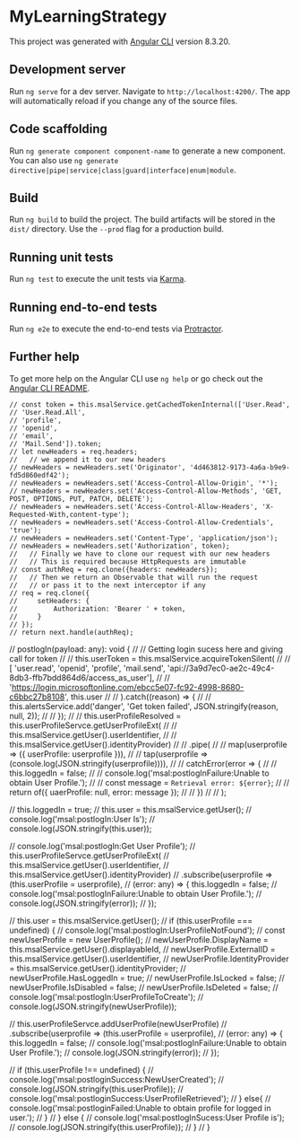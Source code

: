 # MyLearningStrategy

This project was generated with [Angular CLI](https://github.com/angular/angular-cli) version 8.3.20.

## Development server

Run `ng serve` for a dev server. Navigate to `http://localhost:4200/`. The app will automatically reload if you change any of the source files.

## Code scaffolding

Run `ng generate component component-name` to generate a new component. You can also use `ng generate directive|pipe|service|class|guard|interface|enum|module`.

## Build

Run `ng build` to build the project. The build artifacts will be stored in the `dist/` directory. Use the `--prod` flag for a production build.

## Running unit tests

Run `ng test` to execute the unit tests via [Karma](https://karma-runner.github.io).

## Running end-to-end tests

Run `ng e2e` to execute the end-to-end tests via [Protractor](http://www.protractortest.org/).

## Further help

To get more help on the Angular CLI use `ng help` or go check out the [Angular CLI README](https://github.com/angular/angular-cli/blob/master/README.md).




    // const token = this.msalService.getCachedTokenInternal(['User.Read',
    // 'User.Read.All',
    // 'profile',
    // 'openid',
    // 'email',
    // 'Mail.Send']).token;
    // let newHeaders = req.headers;
    //   // we append it to our new headers
    // newHeaders = newHeaders.set('Originator', '4d463812-9173-4a6a-b9e9-fd5d860edf42');
    // newHeaders = newHeaders.set('Access-Control-Allow-Origin', '*');
    // newHeaders = newHeaders.set('Access-Control-Allow-Methods', 'GET, POST, OPTIONS, PUT, PATCH, DELETE');
    // newHeaders = newHeaders.set('Access-Control-Allow-Headers', 'X-Requested-With,content-type');
    // newHeaders = newHeaders.set('Access-Control-Allow-Credentials', 'true');
    // newHeaders = newHeaders.set('Content-Type', 'application/json');
    // newHeaders = newHeaders.set('Authorization', token);
    //   // Finally we have to clone our request with our new headers
    //   // This is required because HttpRequests are immutable
    // const authReq = req.clone({headers: newHeaders});
    //   // Then we return an Observable that will run the request
    //   // or pass it to the next interceptor if any
    // req = req.clone({
    //     setHeaders: {
    //         Authorization: 'Bearer ' + token,
    //     }
    // });
    // return next.handle(authReq);



  // postlogIn(payload: any): void {
  //     // Getting login sucess here and giving call for token
  //     // this.userToken = this.msalService.acquireTokenSilent(
  //     //   [ 'user.read', 'openid', 'profile', 'mail.send', 'api://3a9d7ec0-ae2c-49c4-8db3-ffb7bdd864d6/access_as_user'],
  //     //   'https://login.microsoftonline.com/ebcc5e07-fc92-4998-8680-c6bbc27b8108', this.user
  //     //   ).catch((reason) => {
  //     //     this.alertsService.add('danger', 'Get token failed', JSON.stringify(reason, null, 2));
  //     //   });
  //     // this.userProfileResolved = this.userProfileServce.getUserProfileExt(
  //     //   this.msalService.getUser().userIdentifier,
  //     //   this.msalService.getUser().identityProvider)
  //     // .pipe(
  //     //   map(userprofile => ({ userProfile: userprofile })),
  //     //   tap(userprofile => (console.log(JSON.stringify(userprofile)))),
  //     //   catchError(error => {
  //     //     this.loggedIn = false;
  //     //     console.log('msal:postlogInFailure:Unable to obtain User Profile.');
  //     //     const message = `Retrieval error: ${error}`;
  //     //     return of({ uaerProfile: null, error: message });
  //     //   })
  //     // );


  //     this.loggedIn = true;
  //     this.user = this.msalService.getUser();
  //     console.log('msal:postlogIn:User Is');
  //     console.log(JSON.stringify(this.user));

  //     console.log('msal:postlogIn:Get User Profile');
  //     this.userProfileServce.getUserProfileExt(
  //         this.msalService.getUser().userIdentifier,
  //         this.msalService.getUser().identityProvider)
  //       .subscribe(userprofile => (this.userProfile = userprofile),
  //       (error: any) => { this.loggedIn = false;
  //                         console.log('msal:postlogInFailure:Unable to obtain User Profile.');
  //                         console.log(JSON.stringify(error));
  //       });

  //     this.user = this.msalService.getUser();
  //     if (this.userProfile === undefined) {
  //       console.log('msal:postlogIn:UserProfileNotFound');
  //       const newUserProfile = new  UserProfile();
  //       newUserProfile.DisplayName = this.msalService.getUser().displayableId,
  //       newUserProfile.ExternalID = this.msalService.getUser().userIdentifier,
  //       newUserProfile.IdentityProvider = this.msalService.getUser().identityProvider;
  //       newUserProfile.HasLoggedIn = true;
  //       newUserProfile.IsLocked = false;
  //       newUserProfile.IsDisabled = false;
  //       newUserProfile.IsDeleted = false;
  //       console.log('msal:postlogIn:UserProfileToCreate');
  //       console.log(JSON.stringify(newUserProfile));

  //       this.userProfileServce.addUserProfile(newUserProfile)
  //       .subscribe(userprofile => (this.userProfile = userprofile),
  //       (error: any) => { this.loggedIn = false;
  //                         console.log('msal:postlogInFailure:Unable to obtain User Profile.');
  //                         console.log(JSON.stringify(error));
  //       });

  //       if (this.userProfile !== undefined) {
  //         console.log('msal:postloginSuccess:NewUserCreated');
  //         console.log(JSON.stringify(this.userProfile));
  //         console.log('msal:postloginSuccess:UserProfileRetrieved');
  //       } else{
  //         console.log('msal:postloginFailed:Unable to obtain profile for logged in user.');
  //       }
  //     } else {
  //       console.log('msal:postlogInSucess:User Profile is');
  //       console.log(JSON.stringify(this.userProfile));
  //     }
  // }
